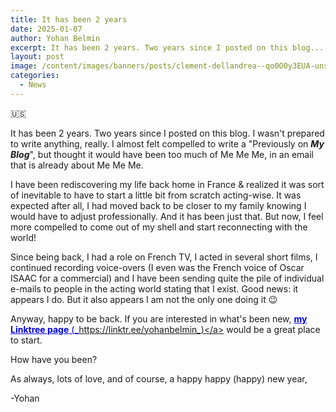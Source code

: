 ```yaml
---
title: It has been 2 years
date: 2025-01-07
author: Yohan Belmin
excerpt: It has been 2 years. Two years since I posted on this blog...
layout: post
image: /content/images/banners/posts/clement-dellandrea--qo0O0y3EUA-unsplash.jpg
categories:
  - News
---
```


:us:

It has been 2 years. Two years since I posted on this blog. I wasn't prepared to write anything, really. I almost felt compelled to write a "Previously on _**My Blog**_", but thought it would have been too much of Me Me Me, in an email that is already about Me Me Me.

I have been rediscovering my life back home in France & realized it was sort of inevitable to have to start a little bit from scratch acting-wise. It was expected after all, I had moved back to be closer to my family knowing I would have to adjust professionally. And it has been just that. But now, I feel more compelled to come out of my shell and start reconnecting with the world!

Since being back, I had a role on French TV, I acted in several short films, I continued recording voice-overs (I even was the French voice of Oscar ISAAC for a commercial) and I have been sending quite the pile of individual e-mails to people in the acting world stating that I exist. Good news: it appears I do. But it also appears I am not the only one doing it 😉

Anyway, happy to be back. If you are interested in what's been new, <a rel="noreferrer noopener" href="https://linktr.ee/yohanbelmin" target="_blank" style="color: #0000EE;">**my Linktree page** (_https://linktr.ee/yohanbelmin_)</a> would be a great place to start.

How have you been?

As always, lots of love, and of course, a happy happy (happy) new year,

-Yohan
